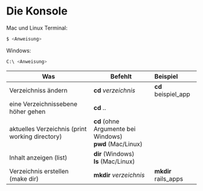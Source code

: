 # Die Konsole

Mac und Linux Terminal:
```bash
$ <Anweisung>
```

Windows:

```bash
C:\ <Anweisung>
```


|  Was      | Befehlt | Beispiel           | 
| ------------- | ------------- |:-------------|
| Verzeichniss ändern | **cd** *verzeichnis* |  **cd** beispiel_app  |
| eine Verzeichnissebene höher gehen | **cd** .. |  |
| aktuelles Verzeichnis (print working directory) | **cd** (ohne Argumente bei Windows)<br/> **pwd** (Mac/Linux) |  |
| Inhalt anzeigen (list)  | **dir** (Windows)<br/> **ls** (Mac/Linux) |   |
| Verzeichnis erstellen (make dir)  | **mkdir** *verzeichnis* | **mkdir** rails_apps |
